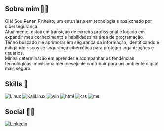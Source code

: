## Sobre mim 🧙🏻

Olá! Sou Renan Pinheiro, um entusiasta em tecnologia e apaixonado por cibersegurança.</br> 
Atualmente, estou em transição de carreira profissional e focado em expandir meu conhecimento e habilidades na área de programação.</br>
Tenho buscado me aprimorar em segurança da informação, identificando e mitigando riscos de segurança cibernética para proteger organizações e usuários.</br>
Minha determinação em aprender e acompanhar as tendências tecnológicas impulsiona meu desejo de contribuir para um ambiente digital mais seguro.

## Skills 🔧

![Linux](https://img.shields.io/badge/Linux-FCC624?style=for-the-badge&logo=linux&logoColor=black)
![KaliLinux](https://img.shields.io/badge/Kali_Linux-557C94?style=for-the-badge&logo=kali-linux&logoColor=white)
![win](	https://img.shields.io/badge/Windows-0078D6?style=for-the-badge&logo=windows&logoColor=white)
![html](https://img.shields.io/badge/HTML5-E34F26?style=for-the-badge&logo=html5&logoColor=white)
![css](https://img.shields.io/badge/CSS3-1572B6?style=for-the-badge&logo=css3&logoColor=white)
![ms](https://img.shields.io/badge/Microsoft_Office-D83B01?style=for-the-badge&logo=microsoft-office&logoColor=white)

## Social 👨‍💻

[![Linkedin](https://img.shields.io/badge/LinkedIn-0077B5?style=for-the-badge&logo=linkedin&logoColor=white)](https://www.linkedin.com/in/renan-pinheiro-b0ab2a216/)




